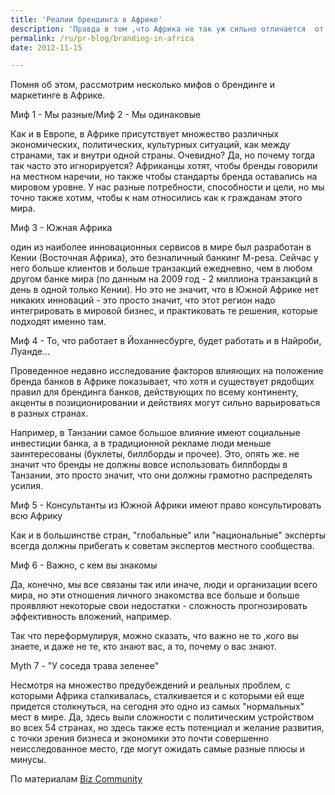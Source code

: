```yaml
---
title: 'Реалии брендинга в Африке'
description: 'Правда в том ,что Африка не так уж сильно отличается  от "остального мира". И, несмотря на усилия бизнесменов Южной Африки, Южная Африка не так уж отличается от "остальной Африки". Конечно, у нас разные языки, разные культуры, сложное экономическое развитие и политическая ситуация, но разве все это так уж сильно отличается от того, что имеется в Греции, Китае, Австралии, любой другой стране?'
permalink: /ru/pr-blog/branding-in-africa
date: 2012-11-15

---
```


Помня об этом, рассмотрим несколько мифов о брендинге и маркетинге в Африке.

Миф 1 - Мы разные/Миф 2 - Мы одинаковые

Как и в Европе, в Африке присутствует множество различных экономических, политических, культурных ситуаций, как между странами, так и внутри одной страны. Очевидно? Да, но почему тогда так часто это игнорируется? Африканцы хотят, чтобы бренды говорили на местном наречии, но также чтобы стандарты бренда оставались на мировом уровне. У нас разные потребности, способности и цели, но мы точно также хотим, чтобы к нам относились как к гражданам этого мира.

Миф 3 - Южная Африка

один из наиболее инновационных сервисов в мире был разработан в Кении (Восточная Африка), это безналичный банкинг M-pesa. Сейчас у него больше клиентов и больше транзакций ежедневно, чем в любом другом банке мира (по данным на 2009 год - 2 миллиона транзакций в день в одной только Кении). Но это не значит, что в Южной Африке нет никаких инноваций - это просто значит, что этот регион надо интегрировать в мировой бизнес, и практиковать те решения, которые подходят именно там.

Миф 4 - То, что работает в Йоханнесбурге, будет работать и в Найроби, Луанде...

Проведенное недавно исследование факторов влияющих на положение бренда банков в Африке показывает, что хотя и существует рядобщих правил для брендинга банков, действующих по всему континенту, акценты в позиционировании и действиях могут сильно варьироваться в разных странах.

Например, в Танзании самое большое влияние имеют социальные инвестиции банка, а в традиционной рекламе люди меньше заинтересованы (буклеты, биллборды и прочее). Это, опять же. не значит что бренды не должны вовсе использовать биллборды в Танзании, это просто значит, что они должны грамотно распределять усилия.

Миф 5 - Консультанты из Южной Африки имеют право консультировать всю Африку

Как и в большинстве стран, "глобальные" или "национальные" эксперты всегда должны прибегать к советам экспертов местного сообщества.

Миф 6 - Важно, с кем вы знакомы

Да, конечно, мы все связаны так или иначе, люди и организации всего мира, но эти отношения личного знакомства все больше и больше проявляют некоторые свои недостатки - сложность прогнозировать эффективность вложений, например.

Так что переформулируя, можно сказать, что важно не то ,кого вы знаете, и даже не те, кто знают вас, а то, почему о вас знают.

Myth 7 - "У соседа трава зеленее"

Несмотря на множество предубеждений и реальных проблем, с которыми Африка сталкивалась, сталкивается и с которыми ей еще придется столкнуться, на сегодня  это одно из самых "нормальных" мест в мире. Да, здесь выли сложности с политическим устройством во всех 54 странах, но здесь также есть потенциал и желание развития, с точки зрения бизнеса и экономики это почти совершенно неисследованное место, где могут ожидать самые разные плюсы и минусы.

По материалам <a href="http://www.bizcommunity.com/Article/196/82/85728.html">Biz Community </a>


